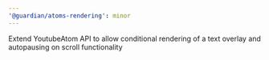 ```yaml
---
'@guardian/atoms-rendering': minor
---
```


Extend YoutubeAtom API to allow conditional rendering of a text overlay and autopausing on scroll functionality

